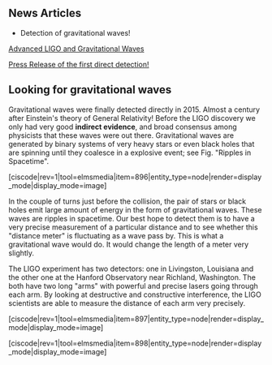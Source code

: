 ## News Articles

* Detection of gravitational waves!

<a href="http://www.newscientist.com/article/dn13579-gravitational-wave-detectors-to-get-major-upgrade.html?full=true&print=true" 
target="_blank">Advanced LIGO and Gravitational Waves</a>

<a href="https://www.ligo.caltech.edu/news/ligo20160211" target="_blank">Press Release of the first direct detection!</a>


## Looking for gravitational waves

Gravitational waves were finally detected directly in 2015. Almost a century after Einstein's theory of General Relativity! Before the LIGO discovery we only had very good **indirect evidence**, and broad consensus among physicists that these waves were out there. Gravitational waves are generated by binary systems of very heavy stars or even black holes that are spinning until they coalesce in a explosive event; see Fig. "Ripples in Spacetime".

[ciscode|rev=1|tool=elmsmedia|item=896|entity_type=node|render=display_mode|display_mode=image]

In the couple of turns just before the collision, the pair of stars or black holes emit large amount of energy in the form of gravitational waves. These waves are ripples in spacetime. Our best hope to detect them is to have a very precise measurement of a particular distance and to see whether this "distance meter" is fluctuating as a wave pass by. This is what a gravitational wave would do. It would change the length of a meter very slightly.

The LIGO experiment has two detectors: one in Livingston, Louisiana and the other one at the Hanford Observatory near Richland, Washington. The both have two long "arms" with powerful and precise lasers going through each arm. By looking at destructive and constructive interference, the LIGO scientists are able to measure the distance of each arm very precisely. 

[ciscode|rev=1|tool=elmsmedia|item=897|entity_type=node|render=display_mode|display_mode=image]

[ciscode|rev=1|tool=elmsmedia|item=898|entity_type=node|render=display_mode|display_mode=image]